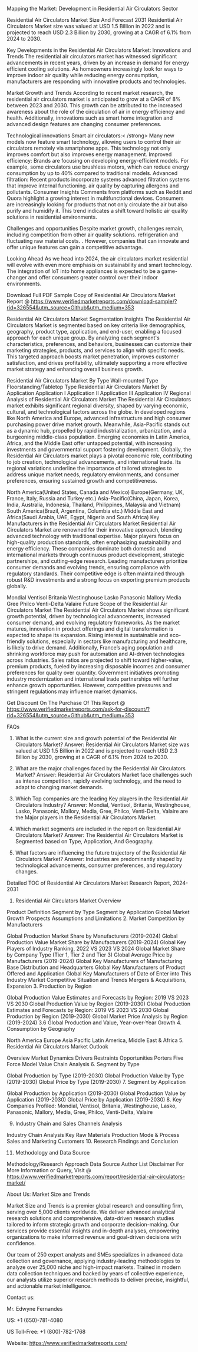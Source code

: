 Mapping the Market: Development in Residential Air Circulators Sector


Residential Air Circulators Market Size And Forecast 2031
Residential Air Circulators Market size was valued at USD 1.5 Billion in 2022 and is projected to reach USD 2.3 Billion by 2030, growing at a CAGR of 6.1% from 2024 to 2030.

Key Developments in the Residential Air Circulators Market: Innovations and Trends
The residential air circulators market has witnessed significant advancements in recent years, driven by an increase in demand for energy efficient cooling solutions. As homeowners increasingly look for ways to improve indoor air quality while reducing energy consumption, manufacturers are responding with innovative products and technologies.

Market Growth and Trends
According to recent market research, the residential air circulators market is anticipated to grow at a CAGR of 8% between 2023 and 2030. This growth can be attributed to the increased awareness about the role of the circulation of air in energy efficiency and health. Additionally, innovations such as smart home integration and advanced design features are changing consumer preferences.

Technological innovations
Smart air circulators:< /strong> Many new models now feature smart technology, allowing users to control their air circulators remotely via smartphone apps. This technology not only improves comfort but also improves energy management.
Improved efficiency: Brands are focusing on developing energy-efficient models. For example, some circulators use brushless motors, which can reduce energy consumption by up to 40% compared to traditional models.
Advanced filtration: Recent products incorporate systems advanced filtration systems that improve internal functioning. air quality by capturing allergens and pollutants.
Consumer Insights
Comments from platforms such as Reddit and Quora highlight a growing interest in multifunctional devices. Consumers are increasingly looking for products that not only circulate the air but also purify and humidify it. This trend indicates a shift toward holistic air quality solutions in residential environments.

Challenges and opportunities
Despite market growth, challenges remain, including competition from other air quality solutions. refrigeration and fluctuating raw material costs. . However, companies that can innovate and offer unique features can gain a competitive advantage.

Looking Ahead
As we head into 2024, the air circulators market residential will evolve with even more emphasis on sustainability and smart technology. The integration of IoT into home appliances is expected to be a game-changer and offer consumers greater control over their indoor environments.

Download Full PDF Sample Copy of Residential Air Circulators Market Report @ https://www.verifiedmarketreports.com/download-sample/?rid=326554&utm_source=Github&utm_medium=353

Residential Air Circulators Market Segmentation Insights
The Residential Air Circulators Market is segmented based on key criteria like demographics, geography, product type, application, and end-user, enabling a focused approach for each unique group. By analyzing each segment's characteristics, preferences, and behaviors, businesses can customize their marketing strategies, products, and services to align with specific needs. This targeted approach boosts market penetration, improves customer satisfaction, and drives profitability, ultimately supporting a more effective market strategy and enhancing overall business growth.

Residential Air Circulators Market By Type
Wall-mounted Type
Floorstanding/Tabletop Type
Residential Air Circulators Market By Application
Application I
Application II
Application III
Application IV
Regional Analysis of Residential Air Circulators Market
The Residential Air Circulators market exhibits significant regional diversity, shaped by varying economic, cultural, and technological factors across the globe. In developed regions like North America and Europe, advanced infrastructure and high consumer purchasing power drive market growth. Meanwhile, Asia-Pacific stands out as a dynamic hub, propelled by rapid industrialization, urbanization, and a burgeoning middle-class population. Emerging economies in Latin America, Africa, and the Middle East offer untapped potential, with increasing investments and governmental support fostering development. Globally, the Residential Air Circulators market plays a pivotal economic role, contributing to job creation, technological advancements, and international trade. Its regional variations underline the importance of tailored strategies to address unique market needs, regulatory environments, and consumer preferences, ensuring sustained growth and competitiveness.

North America(United States, Canada and Mexico)
Europe(Germany, UK, France, Italy, Russia and Turkey etc.)
Asia-Pacific(China, Japan, Korea, India, Australia, Indonesia, Thailand, Philippines, Malaysia and Vietnam)
South America(Brazil, Argentina, Columbia etc.)
Middle East and Africa(Saudi Arabia, UAE, Egypt, Nigeria and South Africa)
Key Manufacturers in the Residential Air Circulators Market
Residential Air Circulators Market are renowned for their innovative approach, blending advanced technology with traditional expertise. Major players focus on high-quality production standards, often emphasizing sustainability and energy efficiency. These companies dominate both domestic and international markets through continuous product development, strategic partnerships, and cutting-edge research. Leading manufacturers prioritize consumer demands and evolving trends, ensuring compliance with regulatory standards. Their competitive edge is often maintained through robust R&D investments and a strong focus on exporting premium products globally.

Mondial
Ventisol
Britania
Westinghouse
Lasko
Panasonic
Mallory
Media
Gree
Philco
Venti-Delta
Valaire
Future Scope of the Residential Air Circulators Market
The Residential Air Circulators Market shows significant growth potential, driven by technological advancements, increased consumer demand, and evolving regulatory frameworks. As the market matures, innovation in product offerings and digital transformation is expected to shape its expansion. Rising interest in sustainable and eco-friendly solutions, especially in sectors like manufacturing and healthcare, is likely to drive demand. Additionally, France’s aging population and shrinking workforce may push for automation and AI-driven technologies across industries. Sales ratios are projected to shift toward higher-value, premium products, fueled by increasing disposable incomes and consumer preferences for quality over quantity. Government initiatives promoting industry modernization and international trade partnerships will further enhance growth opportunities. However, competitive pressures and stringent regulations may influence market dynamics.

Get Discount On The Purchase Of This Report @ https://www.verifiedmarketreports.com/ask-for-discount/?rid=326554&utm_source=Github&utm_medium=353

FAQs
1. What is the current size and growth potential of the Residential Air Circulators Market?
Answer: Residential Air Circulators Market size was valued at USD 1.5 Billion in 2022 and is projected to reach USD 2.3 Billion by 2030, growing at a CAGR of 6.1% from 2024 to 2030.

2. What are the major challenges faced by the Residential Air Circulators Market?
Answer: Residential Air Circulators Market face challenges such as intense competition, rapidly evolving technology, and the need to adapt to changing market demands.

3. Which Top companies are the leading Key players in the Residential Air Circulators Industry?
Answer: Mondial, Ventisol, Britania, Westinghouse, Lasko, Panasonic, Mallory, Media, Gree, Philco, Venti-Delta, Valaire are the Major players in the Residential Air Circulators Market.

4. Which market segments are included in the report on Residential Air Circulators Market?
Answer: The Residential Air Circulators Market is Segmented based on Type, Application, And Geography.

5. What factors are influencing the future trajectory of the Residential Air Circulators Market?
Answer: Industries are predominantly shaped by technological advancements, consumer preferences, and regulatory changes.

Detailed TOC of Residential Air Circulators Market Research Report, 2024-2031
1. Residential Air Circulators Market Overview

Product Definition
Segment by Type
Segment by Application
Global Market Growth Prospects
Assumptions and Limitations
2. Market Competition by Manufacturers

Global Production Market Share by Manufacturers (2019-2024)
Global Production Value Market Share by Manufacturers (2019-2024)
Global Key Players of Industry Ranking, 2022 VS 2023 VS 2024
Global Market Share by Company Type (Tier 1, Tier 2 and Tier 3)
Global Average Price by Manufacturers (2019-2024)
Global Key Manufacturers of Manufacturing Base Distribution and Headquarters
Global Key Manufacturers of Product Offered and Application
Global Key Manufacturers of Date of Enter into This Industry
Market Competitive Situation and Trends
Mergers & Acquisitions, Expansion
3. Production by Region

Global Production Value Estimates and Forecasts by Region: 2019 VS 2023 VS 2030
Global Production Value by Region (2019-2030)
Global Production Estimates and Forecasts by Region: 2019 VS 2023 VS 2030
Global Production by Region (2019-2030)
Global Market Price Analysis by Region (2019-2024) 3.6 Global Production and Value, Year-over-Year Growth
4. Consumption by Geography

North America
Europe
Asia Pacific
Latin America, Middle East & Africa
5. Residential Air Circulators Market Outlook

Overview
Market Dynamics
Drivers
Restraints
Opportunities
Porters Five Force Model
Value Chain Analysis 
6. Segment by Type

Global Production by Type (2019-2030)
Global Production Value by Type (2019-2030)
Global Price by Type (2019-2030)
7. Segment by Application

Global Production by Application (2019-2030)
Global Production Value by Application (2019-2030)
Global Price by Application (2019-2030)
8. Key Companies Profiled: Mondial, Ventisol, Britania, Westinghouse, Lasko, Panasonic, Mallory, Media, Gree, Philco, Venti-Delta, Valaire

9. Industry Chain and Sales Channels Analysis

Industry Chain Analysis
Key Raw Materials
Production Mode & Process
Sales and Marketing
Customers
10. Research Findings and Conclusion

11. Methodology and Data Source

Methodology/Research Approach
Data Source
Author List
Disclaimer
For More Information or Query, Visit @ https://www.verifiedmarketreports.com/report/residential-air-circulators-market/

About Us: Market Size and Trends

Market Size and Trends is a premier global research and consulting firm, serving over 5,000 clients worldwide. We deliver advanced analytical research solutions and comprehensive, data-driven research studies tailored to inform strategic growth and corporate decision-making. Our services provide essential insights and in-depth analyses, empowering organizations to make informed revenue and goal-driven decisions with confidence.

Our team of 250 expert analysts and SMEs specializes in advanced data collection and governance, applying industry-leading methodologies to analyze over 25,000 niche and high-impact markets. Trained in modern data collection techniques and backed by years of collective experience, our analysts utilize superior research methods to deliver precise, insightful, and actionable market intelligence.

Contact us:

Mr. Edwyne Fernandes

US: +1 (650)-781-4080

US Toll-Free: +1 (800)-782-1768

Website: https://www.verifiedmarketreports.com/
